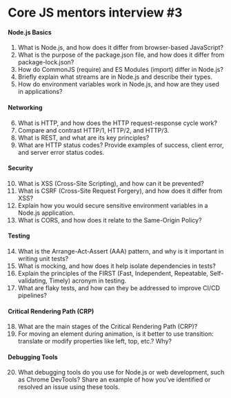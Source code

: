 # Core JS mentors interview #3

#### Node.js Basics
1. What is Node.js, and how does it differ from browser-based JavaScript?
2. What is the purpose of the package.json file, and how does it differ from package-lock.json?
3. How do CommonJS (require) and ES Modules (import) differ in Node.js?
4. Briefly explain what streams are in Node.js and describe their types.
5. How do environment variables work in Node.js, and how are they used in applications?
#### Networking
6. What is HTTP, and how does the HTTP request-response cycle work?
7. Compare and contrast HTTP/1, HTTP/2, and HTTP/3.
8. What is REST, and what are its key principles?
9. What are HTTP status codes? Provide examples of success, client error, and server error status codes.
#### Security
10. What is XSS (Cross-Site Scripting), and how can it be prevented?
11. What is CSRF (Cross-Site Request Forgery), and how does it differ from XSS?
12. Explain how you would secure sensitive environment variables in a Node.js application.
13. What is CORS, and how does it relate to the Same-Origin Policy?
#### Testing
14. What is the Arrange-Act-Assert (AAA) pattern, and why is it important in writing unit tests?
15. What is mocking, and how does it help isolate dependencies in tests?
16. Explain the principles of the FIRST (Fast, Independent, Repeatable, Self-validating, Timely) acronym in testing.
17. What are flaky tests, and how can they be addressed to improve CI/CD pipelines?
#### Critical Rendering Path (CRP)
18. What are the main stages of the Critical Rendering Path (CRP)?
19. For moving an element during animation, is it better to use transition: translate or modify properties like left, top, etc.? Why?
#### Debugging Tools
20. What debugging tools do you use for Node.js or web development, such as Chrome DevTools? Share an example of how you’ve identified or resolved an issue using these tools. 
